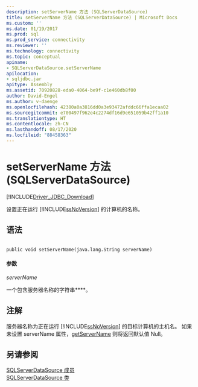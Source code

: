 ```yaml
---
description: setServerName 方法 (SQLServerDataSource)
title: setServerName 方法 (SQLServerDataSource) | Microsoft Docs
ms.custom: ''
ms.date: 01/19/2017
ms.prod: sql
ms.prod_service: connectivity
ms.reviewer: ''
ms.technology: connectivity
ms.topic: conceptual
apiname:
- SQLServerDataSource.setServerName
apilocation:
- sqljdbc.jar
apitype: Assembly
ms.assetid: 70920828-eda0-4064-be9f-c1e460db8f00
author: David-Engel
ms.author: v-daenge
ms.openlocfilehash: 42380a0a3816dd0a3e93472afddc66ffa1ecaa02
ms.sourcegitcommit: e700497f962e4c2274df16d9e651059b42ff1a10
ms.translationtype: HT
ms.contentlocale: zh-CN
ms.lasthandoff: 08/17/2020
ms.locfileid: "88458363"
---
```

# <a name="setservername-method-sqlserverdatasource"></a>setServerName 方法 (SQLServerDataSource)
[!INCLUDE[Driver_JDBC_Download](../../../includes/driver_jdbc_download.md)]

  设置正在运行 [!INCLUDE[ssNoVersion](../../../includes/ssnoversion-md.md)] 的计算机的名称。  
  
## <a name="syntax"></a>语法  
  
```  
  
public void setServerName(java.lang.String serverName)  
```  
  
#### <a name="parameters"></a>参数  
 *serverName*  
  
 一个包含服务器名称的字符串****。  
  
## <a name="remarks"></a>注解  
 服务器名称为正在运行 [!INCLUDE[ssNoVersion](../../../includes/ssnoversion-md.md)] 的目标计算机的主机名。 如果未设置 serverName 属性，[getServerName](../../../connect/jdbc/reference/getservername-method-sqlserverdatasource.md) 则将返回默认值 Null。  
  
## <a name="see-also"></a>另请参阅  
 [SQLServerDataSource 成员](../../../connect/jdbc/reference/sqlserverdatasource-members.md)   
 [SQLServerDataSource 类](../../../connect/jdbc/reference/sqlserverdatasource-class.md)  
  
  
